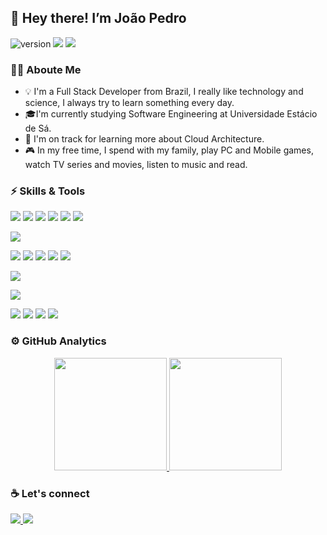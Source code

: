 ## :vulcan_salute: Hey there! I’m João Pedro
![version](https://img.shields.io/badge/version-03.04.2021-blue)
![](https://komarev.com/ghpvc/?username=jpedro77&color=orange)
![](https://img.shields.io/badge/build-passing-brightgreen)

### :man_technologist: Aboute Me
- :bulb: I'm a Full Stack Developer from Brazil, I really like technology and science, I always try to learn something every day.
- :mortar_board:I'm currently studying Software Engineering at Universidade Estácio de Sá.
- :seedling: I'm on track for learning more about Cloud Architecture.
- :video_game: In my free time, I spend with my family, play PC and Mobile games, watch TV series and movies, listen to music and read.

### :zap: Skills & Tools
<p align="left">
  <img src="https://img.shields.io/badge/-JavaScript-F7DF1E?style=flat-square&logo=javascript&logoColor=black" />
  <img src="https://img.shields.io/badge/-Vue.js-4FC08D?style=flat-square&logo=vue.js&logoColor=white" />
  <img src="https://img.shields.io/badge/-JQuery-0769AD?style=flat-square&logo=jquery&logoColor=white" />
  <img src="https://img.shields.io/badge/-HTML5-E34F26?style=flat-square&logo=html5&logoColor=white" />
  <img src="https://img.shields.io/badge/-CSS3-1572B6?style=flat-square&logo=css3&logoColor=white" />
  <img src="https://img.shields.io/badge/-Bootstrap-7952B3?style=flat-square&logo=bootstrap&logoColor=white" />
</p>
<p align="left">
  <img src="https://img.shields.io/badge/-PostgreSQL-336791?style=flat-square&logo=postgresql&logoColor=white" />
</p>
<p align="left">
  <img src="https://img.shields.io/badge/-Node.js-339933?style=flat-square&logo=node.js&logoColor=white" />
  <img src="https://img.shields.io/badge/-PHP-777BB4?style=flat-square&logo=php&logoColor=white" />
  <img src="https://img.shields.io/badge/-Python-3776AB?style=flat-square&logo=python&logoColor=white" />
  <img src="https://img.shields.io/badge/-Laravel-FF2D20?style=flat-square&logo=laravel&logoColor=white" />
  <img src="https://img.shields.io/badge/-CodeIgniter-EF4223?style=flat-square&logo=codeigniter&logoColor=white" />
</p>
<p align="left">
  <img src="https://img.shields.io/badge/-ESLint-4B32C3?style=flat-square&logo=eslint&logoColor=white" />
</p>
<p align="left">
  <img src="https://img.shields.io/badge/-VS%20Code-007ACC?style=flat-square&logo=visual-studio-code&logoColor=white" />
</p>
<p align="left">
  <img src="https://img.shields.io/badge/-Linux-FCC624?style=flat-square&logo=linux&logoColor=black" />
  <img src="https://img.shields.io/badge/-Git-F05032?style=flat-square&logo=git&logoColor=white" />
  <img src="https://img.shields.io/badge/-Docker-2496ED?style=flat-square&logo=docker&logoColor=white" />
  <img src="https://img.shields.io/badge/-Kubernetes-326CE5?style=flat-square&logo=kubernetes&logoColor=white" />
</p>

### :gear: GitHub Analytics
<p align="center">
  <a href="https://github.com/jpedro77">
    <img height="180em" src="https://github-readme-stats.vercel.app/api?username=jpedro77&show_icons=true&theme=tokyonight&count_private&custom_title=My&nbsp;GitHub&nbsp;Statistics" />
    <img height="180em" src="https://github-readme-stats.vercel.app/api/top-langs/?username=jpedro77&layout=compact&custom_title=My&nbsp;Programming&nbsp;Languages" />
  </a>
</p>

### :coffee: Let's connect
<p align="left">
  <a href="https://www.linkedin.com/in/jo%C3%A3o-pedro-fernandes-13bb8b133">
    <img src="https://img.shields.io/badge/-LinkedIn-0A66C2?style=flat-square&logo=linkedin&logoColor=white" />
  </a>
  <a href="mailto:jpedrofernandes77@gmail.com">
    <img src="https://img.shields.io/badge/-Gmail-EA4335?style=flat-square&logo=gmail&logoColor=white" />
  </a>
</p>

